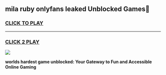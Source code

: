 
## mila ruby onlyfans leaked Unblocked Games👋
<h3>
<a href="https://premium.freeplayer.one?title=mila_ruby_onlyfans_leaked&ref=16F">CLICK TO PLAY</a></h3>
<hr>

<h3>
<a href="https://premium.freeplayer.one?title=mila_ruby_onlyfans_leaked&ref=16F">CLICK 2 PLAY</a>
  
</h3>

<a href="https://premium.freeplayer.one?title=mila_ruby_onlyfans_leaked&ref=16F/"><img src="https://clearcache.store/games.png"></a>


**worlds hardest game unblocked: Your Gateway to Fun and Accessible Online Gaming**
